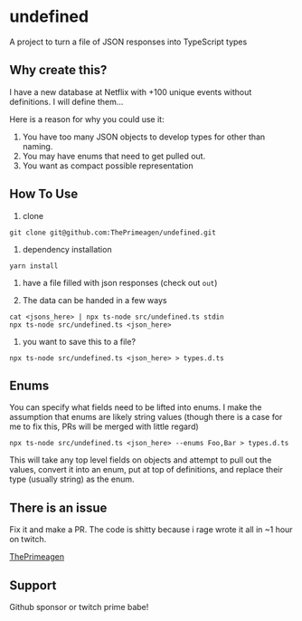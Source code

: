 # undefined
A project to turn a file of JSON responses into TypeScript types

## Why create this?
I have a new database at Netflix with +100 unique events without definitions.
I will define them...

Here is a reason for why you could use it:

1. You have too many JSON objects to develop types for other than naming.
1. You may have enums that need to get pulled out.
1. You want as compact possible representation

## How To Use

1. clone
```
git clone git@github.com:ThePrimeagen/undefined.git
```

1. dependency installation
```
yarn install
```

1. have a file filled with json responses (check out `out`)

1. The data can be handed in a few ways
```
cat <jsons_here> | npx ts-node src/undefined.ts stdin
npx ts-node src/undefined.ts <json_here>
```

1. you want to save this to a file?
```
npx ts-node src/undefined.ts <json_here> > types.d.ts
```

## Enums
You can specify what fields need to be lifted into enums. I make the assumption
that enums are likely string values (though there is a case for me to fix this,
PRs will be merged with little regard)

```
npx ts-node src/undefined.ts <json_here> --enums Foo,Bar > types.d.ts
```

This will take any top level fields on objects and attempt to pull out the
values, convert it into an enum, put at top of definitions, and replace their
type (usually string) as the enum.

## There is an issue
Fix it and make a PR.  The code is shitty because i rage wrote it all in ~1
hour on twitch.

[ThePrimeagen](https://twitch.tv/ThePrimeagen)

## Support
Github sponsor or twitch prime babe!
